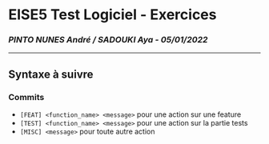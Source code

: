 # EISE5 Test Logiciel - Exercices
### *PINTO NUNES André / SADOUKI Aya - 05/01/2022*
___
## Syntaxe à suivre
### **Commits**
- `[FEAT] <function_name> <message>` pour une action sur une feature
- `[TEST] <function_name> <message>` pour une action sur la partie tests
- `[MISC] <message>` pour toute autre action


